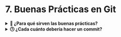# 7. Buenas Prácticas en Git

<details>
  <summary><strong>🎯 ¿Para qué sirven las buenas prácticas?</strong></summary>

- Mantienen un estándar común en el equipo.
- Facilitan la resolución de conflictos.
- Hacen que el historial de commits sea claro, legible y útil para auditorías o revisión.

    <img src="https://aelis.es/wp-content/uploads/2023/10/buenas-practicas-1.jpeg" width="400"/>
</details>
<details>
  <summary><strong>🕒 ¿Cada cuánto debería hacer un commit?</strong></summary>

- **Haz commits frecuentemente.**
- Es mejor **varios commits pequeños** que uno muy grande.
- Agrupa cambios lógicos relacionados (no mezcles múltiples funcionalidades en un solo commit).
- Frecuencia no significa desorden: **evita commits innecesarios** o sin sentido.
</details>